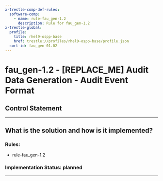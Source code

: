 ```yaml
---
x-trestle-comp-def-rules:
  software-comp:
    - name: rule-fau_gen-1.2
      description: Rule for fau_gen-1.2
x-trestle-global:
  profile:
    title: rhel9-ospp-base
    href: trestle://profiles/rhel9-ospp-base/profile.json
  sort-id: fau_gen-01.02
---
```


# fau_gen-1.2 - \[REPLACE_ME\] Audit Data Generation - Audit Event Format

## Control Statement

______________________________________________________________________

## What is the solution and how is it implemented?

<!-- For implementation status enter one of: implemented, partial, planned, alternative, not-applicable -->

<!-- Note that the list of rules under ### Rules: is read-only and changes will not be captured after assembly to JSON -->

<!-- Add control implementation description here for control: fau_gen-1.2 -->

### Rules:

  - rule-fau_gen-1.2

### Implementation Status: planned

______________________________________________________________________
